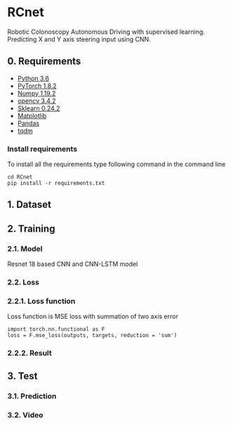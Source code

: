 # RCnet
Robotic Colonoscopy Autonomous Driving with supervised learning.   
Predicting X and Y axis steering input using CNN.

## 0. Requirements
- [Python 3.6](https://www.python.org/)
- [PyTorch 1.8.2](https://pytorch.org/)
- [Numpy 1.19.2](http://www.numpy.org/)
- [opencv 3.4.2](https://opencv.org/)
- [Sklearn 0.24.2](https://scikit-learn.org/stable/)
- [Matplotlib](https://matplotlib.org/)
- [Pandas](https://pandas.pydata.org/)
- [tqdm](https://github.com/tqdm/tqdm)

### Install requirements
To install all the requirements type following command in the command line

    cd RCnet
    pip install -r requirements.txt

## 1. Dataset

## 2. Training
### 2.1. Model
Resnet 18 based CNN and CNN-LSTM model

### 2.2. Loss
### 2.2.1. Loss function
Loss function is MSE loss with summation of two axis error

    import torch.nn.functional as F
    loss = F.mse_loss(outputs, targets, reduction = 'sum')

### 2.2.2. Result

## 3. Test
### 3.1. Prediction

### 3.2. Video
